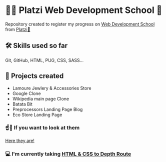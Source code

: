 # 👩‍💻 Platzi Web Development School 🏫
Repository created to register my progress on [Web Development School](https://platzi.com/escuela/escuela-web/) from [Platzi💚](https://platzi.com)

## 🛠 Skills used so far
Git, GitHub, HTML, PUG, CSS, SASS...

## 🧮 Projects created
- Lamoure Jewlery & Accessories Store
- Google Clone
- Wikipedia main page Clone
- Batata Bit
- Preprocessors Landing Page Blog
- Eco Store Landing Page 

### ☝👀 If you want to look at them
[Here they are!](https://miguelkeydev.github.io/platzi-web-development-school/)

### 💻 I'm currently taking [HTML & CSS to Depth Route](https://platzi.com/ruta/web-frontend/?school=_escuela_escuela-web_)

